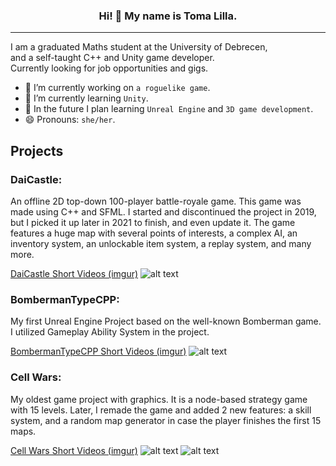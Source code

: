 
  
### <p align="center">Hi! 👋 My name is Toma Lilla.</p>
******
I am a graduated Maths student at the University of Debrecen,    
and a self-taught C++ and Unity game developer.  
Currently looking for job opportunities and gigs.

- 🔭 I’m currently working on `a roguelike game`. 
- 🌱 I’m currently learning `Unity`.
- 🌱 In the future I plan learning `Unreal Engine` and `3D game development`.
- 😄 Pronouns: `she/her`.

## Projects

### DaiCastle:
An offline 2D top-down 100-player battle-royale game. This game was made using C++ and SFML. I started and discontinued the project in 2019, but I picked it up later in 2021 to finish, and even update it. The game features a huge map with several points of interests, a complex AI, an inventory system, an unlockable item system, a replay system, and many more.

 [DaiCastle Short Videos (imgur)](https://imgur.com/a/ILUIHUQ)
![alt text](https://i.imgur.com/del2xmo.png)
### BombermanTypeCPP:
My first Unreal Engine Project based on the well-known Bomberman game. I utilized Gameplay Ability System in the project.

[BombermanTypeCPP Short Videos (imgur)](https://imgur.com/a/wFGIC6l)
![alt text](https://i.imgur.com/FfwFhx8.png)
### Cell Wars:
My oldest game project with graphics. It is a node-based strategy game with 15 levels. Later, I remade the game and added 2 new features: a skill system, and a random map generator in case the player finishes the first 15 maps.

[Cell Wars Short Videos (imgur)](https://imgur.com/a/qzHgXpv)
![alt text](https://i.imgur.com/IZjWB0E.png)
![alt text](https://i.imgur.com/U5VQ80B.png)
<!--
**zenkiisGlitchHub/zenkiisGlitchHub** is a ✨ _special_ ✨ repository because its `README.md` (this file) appears on your GitHub profile.

Here are some ideas to get you started:

- 🔭 I’m currently working on ...
- 🌱 I’m currently learning ...
- 👯 I’m looking to collaborate on ...
- 🤔 I’m looking for help with ...
- 💬 Ask me about ...
- 📫 How to reach me: ...
- 😄 Pronouns: ...
- ⚡ Fun fact: ...
-->
